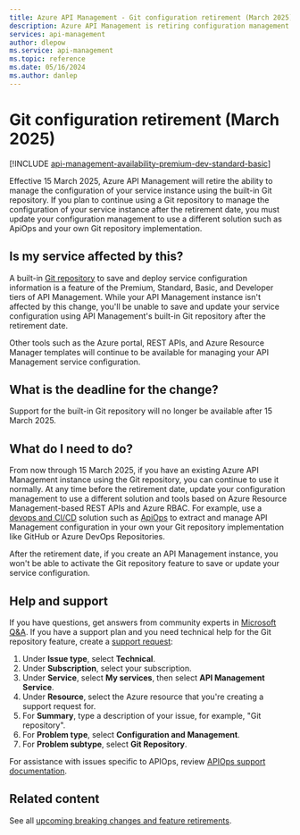 ```yaml
---
title: Azure API Management - Git configuration retirement (March 2025)
description: Azure API Management is retiring configuration management using a built-in Git repo as of March 2025. If you use the feature, adopt a configuration management solution such as ApiOps.
services: api-management
author: dlepow
ms.service: api-management
ms.topic: reference
ms.date: 05/16/2024
ms.author: danlep
---
```


# Git configuration retirement (March 2025)

[!INCLUDE [api-management-availability-premium-dev-standard-basic](../../../includes/api-management-availability-premium-dev-standard-basic.md)]

Effective 15 March 2025, Azure API Management will retire the ability to manage the configuration of your service instance using the built-in Git repository. If you plan to continue using a Git repository to manage the configuration of your service instance after the retirement date, you must update your configuration management to use a different solution such as ApiOps and your own Git repository implementation.

## Is my service affected by this?

A built-in [Git repository](../api-management-configuration-repository-git.md) to save and deploy service configuration information is a feature of the Premium, Standard, Basic, and Developer tiers of API Management. While your API Management instance isn't affected by this change, you'll be unable to save and update your service configuration using API Management's built-in Git repository after the retirement date. 

Other tools such as the Azure portal, REST APIs, and Azure Resource Manager templates will continue to be available for managing your API Management service configuration.

## What is the deadline for the change?

Support for the built-in Git repository will no longer be available after 15 March 2025.

## What do I need to do?

From now through 15 March 2025, if you have an existing Azure API Management instance using the Git repository, you can continue to use it normally. At any time before the retirement date, update your configuration management to use a different solution and tools based on Azure Resource Management-based REST APIs and Azure RBAC. For example, use a [devops and CI/CD](../devops-api-development-templates.md) solution such as [ApiOps](https://github.com/Azure/apiops) to extract and manage API Management configuration in your own your Git repository implementation like GitHub or Azure DevOps Repositories.

After the retirement date, if you create an API Management instance, you won't be able to activate the Git repository feature to save or update your service configuration.    

## Help and support

If you have questions, get answers from community experts in [Microsoft Q&A](/answers). If you have a support plan and you need technical help for the Git repository feature, create a [support request](https://portal.azure.com/#view/Microsoft_Azure_Support/HelpAndSupportBlade/~/overview):

1. Under **Issue type**, select **Technical**.
1. Under **Subscription**, select your subscription.  
1. Under **Service**, select **My services**, then select **API Management Service**.
1. Under **Resource**, select the Azure resource that you're creating a support request for. 
1. For **Summary**, type a description of your issue, for example, "Git repository".
1. For **Problem type**, select **Configuration and Management**.
1. For **Problem subtype**, select **Git Repository**.

For assistance with issues specific to APIOps, review [APIOps support documentation](https://github.com/Azure/apiops/blob/main/SUPPORT.md).  

## Related content

See all [upcoming breaking changes and feature retirements](overview.md).
